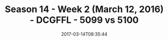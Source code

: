 ---
title: Season 14 - Week 2 (March 12, 2016) - DCGFFL - 5099 vs 5100
teams_score:
- team: 5099
  score: 12
- team: 5100
  score: 19
mvp: Andy Hackbarth, Bill Cammas
game-ball: Adam Stickler, Trevor Tullius
season: 14
week: 2
date: '2017-03-14T08:35:44'
pageid: season-14-week-2-march-12-2016-5099-vs-5100
---